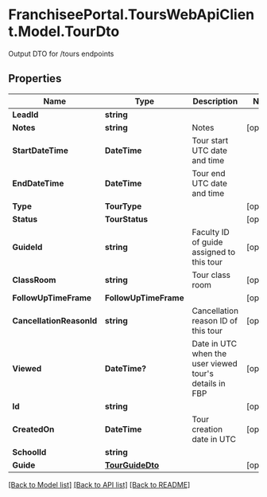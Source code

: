 # FranchiseePortal.ToursWebApiClient.Model.TourDto
Output DTO for /tours endpoints

## Properties

Name | Type | Description | Notes
------------ | ------------- | ------------- | -------------
**LeadId** | **string** |  | 
**Notes** | **string** | Notes | [optional] 
**StartDateTime** | **DateTime** | Tour start UTC date and time | 
**EndDateTime** | **DateTime** | Tour end UTC date and time | 
**Type** | **TourType** |  | [optional] 
**Status** | **TourStatus** |  | [optional] 
**GuideId** | **string** | Faculty ID of guide assigned to this tour | [optional] 
**ClassRoom** | **string** | Tour class room | [optional] 
**FollowUpTimeFrame** | **FollowUpTimeFrame** |  | [optional] 
**CancellationReasonId** | **string** | Cancellation reason ID of this tour | [optional] 
**Viewed** | **DateTime?** | Date in UTC when the user viewed tour&#39;s details in FBP | [optional] 
**Id** | **string** |  | [optional] 
**CreatedOn** | **DateTime** | Tour creation date in UTC | [optional] 
**SchoolId** | **string** |  | 
**Guide** | [**TourGuideDto**](TourGuideDto.md) |  | [optional] 

[[Back to Model list]](../README.md#documentation-for-models) [[Back to API list]](../README.md#documentation-for-api-endpoints) [[Back to README]](../README.md)

